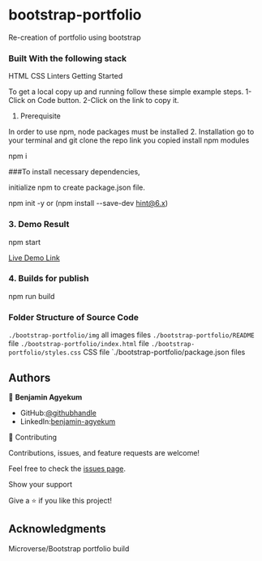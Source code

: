 # bootstrap-portfolio
Re-creation of portfolio using bootstrap


### Built With the following stack
HTML CSS Linters
Getting Started

To get a local copy up and running follow these simple example steps. 1-Click on Code button. 2-Click on the link to copy it.
1. Prerequisite

In order to use npm, node packages must be installed
2. Installation
go to your terminal and git clone the repo link you copied
 install npm modules

npm i

 ###To install necessary dependencies,

initialize npm to create package.json file.

npm init -y or (npm install --save-dev hint@6.x)

### 3. Demo Result

npm start

[Live Demo Link](https://localhost:5500/)

### 4. Builds for publish

npm run build


### Folder Structure of Source Code

`./bootstrap-portfolio/img` all images files
`./bootstrap-portfolio/README` file
`./bootstrap-portfolio/index.html` file
`./bootstrap-portfolio/styles.css` CSS file
`./bootstrap-portfolio/package.json files

## Authors

👤 **Benjamin Agyekum**

- GitHub:[@githubhandle](https://github.com/hislordshipprof)
- LinkedIn:[benjamin-agyekum](https://www.linkedin.com/in/benjamin-agyekum-5962b7126)

🤝 Contributing

Contributions, issues, and feature requests are welcome!

Feel free to check the [issues page](../../issues/).

Show your support

Give a ⭐️ if you like this project!

## Acknowledgments
Microverse/Bootstrap portfolio build

